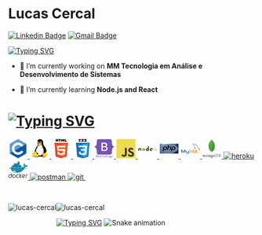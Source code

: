 # Lucas Cercal

[![Linkedin Badge](https://img.shields.io/badge/-Lucas%20Cercal-539BF5?style=flat-square&logo=Linkedin&logoColor=white&link=https://https://www.linkedin.com/in/lucas-cercal-fontes-89827b1b5/)](https://www.linkedin.com/in/lucas-cercal-fontes-89827b1b5/) 
[![Gmail Badge](https://img.shields.io/badge/-lucascercal.fontes@gmail.com-D64B3E?style=flat-square&logo=Gmail&logoColor=white&link=mailto:lucascercal.fontes@gmail.com)](mailto:lucascercal.fontes@gmail.com)

[![Typing SVG](https://readme-typing-svg.herokuapp.com?font=Fira+Code&size=22&pause=1000&color=CCFFFF&lines=Software+Developer)](https://git.io/typing-svg)

- 🔭 I’m currently working on **MM Tecnologia em Análise e Desenvolvimento de Sistemas**

- 🌱 I’m currently learning **Node.js and React**


# [![Typing SVG](https://readme-typing-svg.herokuapp.com?font=Fira+Code&size=22&pause=1000&color=CCFFFF&width=436&lines=Languages+and+Tools)](https://git.io/typing-svg)

<p align="left"> 
<a href="https://www.cprogramming.com/" target="_blank" rel="noreferrer"> <img src="https://raw.githubusercontent.com/devicons/devicon/master/icons/c/c-original.svg" alt="c" width="40" height="40"/> </a> <a href="https://www.linux.org/" target="_blank" rel="noreferrer"> <img src="https://raw.githubusercontent.com/devicons/devicon/master/icons/linux/linux-original.svg" alt="linux" width="40" height="40"/> </a><a href="https://www.w3.org/html/" target="_blank" rel="noreferrer"> <img src="https://raw.githubusercontent.com/devicons/devicon/master/icons/html5/html5-original-wordmark.svg" alt="html5" width="40" height="40"/> </a> <a href="https://www.w3schools.com/css/" target="_blank" rel="noreferrer"> <img src="https://raw.githubusercontent.com/devicons/devicon/master/icons/css3/css3-original-wordmark.svg" alt="css3" width="40" height="40"/> </a> <a href="https://getbootstrap.com" target="_blank" rel="noreferrer"> <img src="https://raw.githubusercontent.com/devicons/devicon/master/icons/bootstrap/bootstrap-plain-wordmark.svg" alt="bootstrap" width="40" height="40"/> </a> <a href="https://developer.mozilla.org/en-US/docs/Web/JavaScript" target="_blank" rel="noreferrer"> <img src="https://raw.githubusercontent.com/devicons/devicon/master/icons/javascript/javascript-original.svg" alt="javascript" width="40" height="40"/> </a> <a href="https://nodejs.org" target="_blank" rel="noreferrer"> <img src="https://raw.githubusercontent.com/devicons/devicon/master/icons/nodejs/nodejs-original-wordmark.svg" alt="nodejs" width="40" height="40"/> </a> <a href="https://www.php.net" target="_blank" rel="noreferrer"> <img src="https://raw.githubusercontent.com/devicons/devicon/master/icons/php/php-original.svg" alt="php" width="40" height="40"/> </a> <a href="https://www.mysql.com/" target="_blank" rel="noreferrer"> <img src="https://raw.githubusercontent.com/devicons/devicon/master/icons/mysql/mysql-original-wordmark.svg" alt="mysql" width="40" height="40"/> </a> <a href="https://www.mongodb.com/" target="_blank" rel="noreferrer"> <img src="https://raw.githubusercontent.com/devicons/devicon/master/icons/mongodb/mongodb-original-wordmark.svg" alt="mongodb" width="40" height="40"/> </a> <a href="https://heroku.com" target="_blank" rel="noreferrer"> <img src="https://www.vectorlogo.zone/logos/heroku/heroku-icon.svg" alt="heroku" width="40" height="40"/> </a> <a href="https://www.docker.com/" target="_blank" rel="noreferrer"> <img src="https://raw.githubusercontent.com/devicons/devicon/master/icons/docker/docker-original-wordmark.svg" alt="docker" width="40" height="40"/> </a> <a href="https://postman.com" target="_blank" rel="noreferrer"> <img src="https://www.vectorlogo.zone/logos/getpostman/getpostman-icon.svg" alt="postman" width="40" height="40"/> </a> <a href="https://git-scm.com/" target="_blank" rel="noreferrer"> <img src="https://www.vectorlogo.zone/logos/git-scm/git-scm-icon.svg" alt="git" width="40" height="40"/> </a> &nbsp;</p><br/>

<p><img align="left" height="170" src="https://github-readme-stats.vercel.app/api/top-langs?username=lucas-cercal&show_icons=true&locale=en&layout=compact&theme=dracula" alt="lucas-cercal"/> <img height="170" src="https://github-readme-stats.vercel.app/api?username=lucas-cercal&show_icons=true&locale=en&theme=dracula" alt="lucas-cercal" /></p>

[![Typing SVG](https://readme-typing-svg.herokuapp.com?font=Fira+Code&size=22&pause=1000&color=CCFFFF&width=500&lines=Contributions+in+the+last+year)](https://git.io/typing-svg)
![Snake animation](https://github.com/lucas-cercal/lucas-cercal/blob/output/github-contribution-grid-snake.svg)
